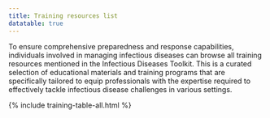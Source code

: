 ```yaml
---
title: Training resources list
datatable: true
---
```


To ensure comprehensive preparedness and response capabilities, individuals involved in managing infectious diseases can browse all training resources mentioned in the Infectious Diseases Toolkit. This is a curated selection of educational materials and training programs that are specifically tailored to equip professionals with the expertise required to effectively tackle infectious disease challenges in various settings.


{% include training-table-all.html %}
